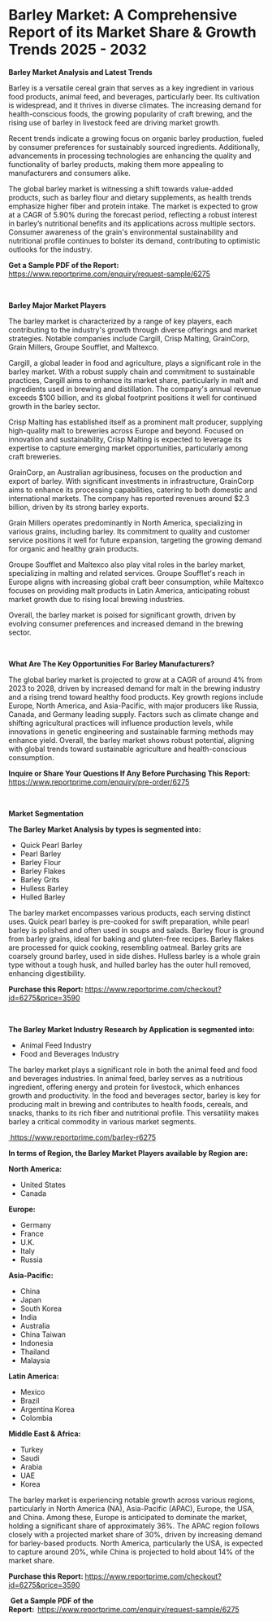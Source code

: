 <p><h1>Barley Market: A Comprehensive Report of its Market Share & Growth Trends 2025 - 2032</h1></p><p><strong>Barley Market Analysis and Latest Trends</strong></p>
<p><p>Barley is a versatile cereal grain that serves as a key ingredient in various food products, animal feed, and beverages, particularly beer. Its cultivation is widespread, and it thrives in diverse climates. The increasing demand for health-conscious foods, the growing popularity of craft brewing, and the rising use of barley in livestock feed are driving market growth. </p><p>Recent trends indicate a growing focus on organic barley production, fueled by consumer preferences for sustainably sourced ingredients. Additionally, advancements in processing technologies are enhancing the quality and functionality of barley products, making them more appealing to manufacturers and consumers alike. </p><p>The global barley market is witnessing a shift towards value-added products, such as barley flour and dietary supplements, as health trends emphasize higher fiber and protein intake. The market is expected to grow at a CAGR of 5.90% during the forecast period, reflecting a robust interest in barley’s nutritional benefits and its applications across multiple sectors. Consumer awareness of the grain's environmental sustainability and nutritional profile continues to bolster its demand, contributing to optimistic outlooks for the industry.</p></p>
<p><strong>Get a Sample PDF of the Report:&nbsp;</strong> <a href="https://www.reportprime.com/enquiry/request-sample/6275?utm_campaign=4604&utm_medium=2&utm_source=Github&utm_content=ia&utm_term=15052025&utm_id=barley">https://www.reportprime.com/enquiry/request-sample/6275</a></p>
<p>&nbsp;</p>
<p><strong>Barley Major Market Players</strong></p>
<p><p>The barley market is characterized by a range of key players, each contributing to the industry's growth through diverse offerings and market strategies. Notable companies include Cargill, Crisp Malting, GrainCorp, Grain Millers, Groupe Soufflet, and Maltexco.</p><p>Cargill, a global leader in food and agriculture, plays a significant role in the barley market. With a robust supply chain and commitment to sustainable practices, Cargill aims to enhance its market share, particularly in malt and ingredients used in brewing and distillation. The company's annual revenue exceeds $100 billion, and its global footprint positions it well for continued growth in the barley sector.</p><p>Crisp Malting has established itself as a prominent malt producer, supplying high-quality malt to breweries across Europe and beyond. Focused on innovation and sustainability, Crisp Malting is expected to leverage its expertise to capture emerging market opportunities, particularly among craft breweries.</p><p>GrainCorp, an Australian agribusiness, focuses on the production and export of barley. With significant investments in infrastructure, GrainCorp aims to enhance its processing capabilities, catering to both domestic and international markets. The company has reported revenues around $2.3 billion, driven by its strong barley exports.</p><p>Grain Millers operates predominantly in North America, specializing in various grains, including barley. Its commitment to quality and customer service positions it well for future expansion, targeting the growing demand for organic and healthy grain products.</p><p>Groupe Soufflet and Maltexco also play vital roles in the barley market, specializing in malting and related services. Groupe Soufflet's reach in Europe aligns with increasing global craft beer consumption, while Maltexco focuses on providing malt products in Latin America, anticipating robust market growth due to rising local brewing industries.</p><p>Overall, the barley market is poised for significant growth, driven by evolving consumer preferences and increased demand in the brewing sector.</p></p>
<p>&nbsp;</p>
<p><strong>What Are The Key Opportunities For Barley Manufacturers?</strong></p>
<p><p>The global barley market is projected to grow at a CAGR of around 4% from 2023 to 2028, driven by increased demand for malt in the brewing industry and a rising trend toward healthy food products. Key growth regions include Europe, North America, and Asia-Pacific, with major producers like Russia, Canada, and Germany leading supply. Factors such as climate change and shifting agricultural practices will influence production levels, while innovations in genetic engineering and sustainable farming methods may enhance yield. Overall, the barley market shows robust potential, aligning with global trends toward sustainable agriculture and health-conscious consumption.</p></p>
<p><strong>Inquire or Share Your Questions If Any Before Purchasing This Report:</strong> <a href="https://www.reportprime.com/enquiry/pre-order/6275?utm_campaign=4604&utm_medium=2&utm_source=Github&utm_content=ia&utm_term=15052025&utm_id=barley">https://www.reportprime.com/enquiry/pre-order/6275</a></p>
<p>&nbsp;</p>
<p><strong>Market Segmentation</strong></p>
<p><strong>The Barley Market Analysis by types is segmented into:</strong></p>
<p><ul><li>Quick Pearl Barley</li><li>Pearl Barley</li><li>Barley Flour</li><li>Barley Flakes</li><li>Barley Grits</li><li>Hulless Barley</li><li>Hulled Barley</li></ul></p>
<p><p>The barley market encompasses various products, each serving distinct uses. Quick pearl barley is pre-cooked for swift preparation, while pearl barley is polished and often used in soups and salads. Barley flour is ground from barley grains, ideal for baking and gluten-free recipes. Barley flakes are processed for quick cooking, resembling oatmeal. Barley grits are coarsely ground barley, used in side dishes. Hulless barley is a whole grain type without a tough husk, and hulled barley has the outer hull removed, enhancing digestibility.</p></p>
<p><strong>Purchase this Report:&nbsp;</strong><a href="https://www.reportprime.com/checkout?id=6275&price=3590&utm_campaign=4604&utm_medium=2&utm_source=Github&utm_content=ia&utm_term=15052025&utm_id=barley">https://www.reportprime.com/checkout?id=6275&price=3590</a></p>
<p>&nbsp;</p>
<p><strong>The Barley Market Industry Research by Application is segmented into:</strong></p>
<p><ul><li>Animal Feed Industry</li><li>Food and Beverages Industry</li></ul></p>
<p><p>The barley market plays a significant role in both the animal feed and food and beverages industries. In animal feed, barley serves as a nutritious ingredient, offering energy and protein for livestock, which enhances growth and productivity. In the food and beverages sector, barley is key for producing malt in brewing and contributes to health foods, cereals, and snacks, thanks to its rich fiber and nutritional profile. This versatility makes barley a critical commodity in various market segments.</p></p>
<p><a href="https://www.reportprime.com/barley-r6275?utm_campaign=4604&utm_medium=2&utm_source=Github&utm_content=ia&utm_term=15052025&utm_id=barley">&nbsp;https://www.reportprime.com/barley-r6275</a></p>
<p><strong>In terms of Region, the Barley Market Players available by Region are:</strong></p>
<p>
    <p> <strong> North America: </strong>
        <ul>
            <li>United States</li>
            <li>Canada</li>
        </ul>
        </p> 
    <p> <strong> Europe: </strong>
        <ul>
            <li>Germany</li>
            <li>France</li>
            <li>U.K.</li>
            <li>Italy</li>
            <li>Russia</li>
        </ul>
        </p> 
    <p> <strong> Asia-Pacific: </strong>
        <ul>
            <li>China</li>
            <li>Japan</li>
            <li>South Korea</li>
            <li>India</li>
            <li>Australia</li>
            <li>China Taiwan</li>
            <li>Indonesia</li>
            <li>Thailand</li>
            <li>Malaysia</li>
        </ul>
        </p> 
    <p> <strong> Latin America: </strong>
        <ul>
            <li>Mexico</li>
            <li>Brazil</li>
            <li>Argentina Korea</li>
            <li>Colombia</li>
        </ul>
        </p> 
    <p> <strong> Middle East & Africa: </strong>
        <ul>
            <li>Turkey</li>
            <li>Saudi</li>
            <li>Arabia</li>
            <li>UAE</li>
            <li>Korea</li>
        </ul>
    </p>
    </p>
<p><p>The barley market is experiencing notable growth across various regions, particularly in North America (NA), Asia-Pacific (APAC), Europe, the USA, and China. Among these, Europe is anticipated to dominate the market, holding a significant share of approximately 36%. The APAC region follows closely with a projected market share of 30%, driven by increasing demand for barley-based products. North America, particularly the USA, is expected to capture around 20%, while China is projected to hold about 14% of the market share.</p></p>
<p><strong>Purchase this Report: </strong><a href="https://www.reportprime.com/checkout?id=6275&price=3590&utm_campaign=4604&utm_medium=2&utm_source=Github&utm_content=ia&utm_term=15052025&utm_id=barley">https://www.reportprime.com/checkout?id=6275&price=3590</a></p>
<p>&nbsp;<strong>Get a Sample PDF of the Report:&nbsp;&nbsp;</strong><a href="https://www.reportprime.com/enquiry/request-sample/6275?utm_campaign=4604&utm_medium=2&utm_source=Github&utm_content=ia&utm_term=15052025&utm_id=barley">https://www.reportprime.com/enquiry/request-sample/6275</a></p>
<p><strong></strong></p>
<p><p></p><p></p><p></p></p>